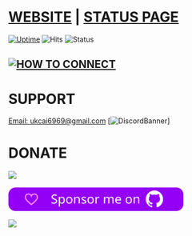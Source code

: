 #     [WEBSITE](https://freelavalink.ga)     |     [STATUS PAGE](https://status.freelavalink.ga) 

[![Uptime](https://img.shields.io/uptimerobot/ratio/m790568780-4b499cce7d2b8318146700a8?style=flat-square)](https://stats.uptimerobot.com/V21BmI2MKq/790568780)
![Hits](https://hits.seeyoufarm.com/api/count/incr/badge.svg?url=https%3A%2F%2Fgithub.com%2Fnischay876%2Fwww.freelavalink.ga&count_bg=%2379C83D&title_bg=%23555555&icon=&icon_color=%23E7E7E7&title=Repo+views&edge_flat=true)
![Status](https://img.shields.io/uptimerobot/status/m790568780-4b499cce7d2b8318146700a8?label=Server)

## [![HOW TO CONNECT](https://dabuttonfactory.com/button.png?t=HOW+TO+CONNECT&f=Open+Sans-Bold&ts=20&tc=fff&hp=45&vp=20&c=20&bgt=gradient&bgc=3b7dbf&ebgc=073763)](./how-to-connect/)

#    SUPPORT

[Email: ukcai6969@gmail.com](htpps:lavalink.ml) 
[![DiscordBanner](https://discord-readme-badge.vercel.app/api?id=967904098047381587)]

# DONATE
<a class="button umami--click--PP" href="https://nischaydev.tebex.io/package/5063868"><img src="https://i.imgur.com/Fa0ss9i.png" width="350" height="auto"></a>

<a class="button umami--click--PP" href="https://github.com/sponsors/nischay876"><img src="https://raw.githubusercontent.com/mechPenSketch/mechPenSketch/master/img/github_sponsor_btn.svg" width="350" height="auto"></a>

<a class="button umami--click--PP" href="https://paypal.me/seikosandeep"><img src="https://i.imgur.com/ua5gOmw.png" width="350" height="auto"></a>
